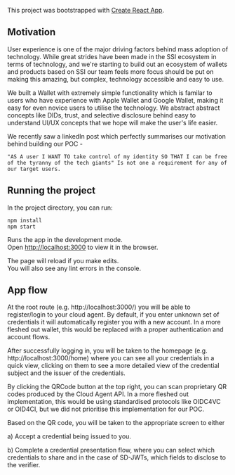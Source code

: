 This project was bootstrapped with [Create React App](https://github.com/facebook/create-react-app).

## Motivation

User experience is one of the major driving factors behind mass adoption of technology. While great strides have been made in the SSI ecosystem in terms of technology, and we're starting to build out an ecosystem of wallets and products based on SSI our team feels more focus should be put on making this amazing, but complex, technology accessible and easy to use.

We built a Wallet with extremely simple functionality which is familar to users who have experience with Apple Wallet and Google Wallet, making it easy for even novice users to utilise the technology. We abstract abstract concepts like DIDs, trust, and selective disclosure behind easy to understand UI/UX concepts that we hope will make the user's life easier.

We recently saw a linkedIn post which perfectly summarises our motivation behind building our POC -


`"AS A user I WANT TO take control of my identity SO THAT I can be free of the tyranny of the tech giants" Is not one a requirement for any of our target users.`

## Running the project

In the project directory, you can run:

```
npm install
npm start
```

Runs the app in the development mode.<br />
Open [http://localhost:3000](http://localhost:3000) to view it in the browser.

The page will reload if you make edits.<br />
You will also see any lint errors in the console.

## App flow

At the root route (e.g. http://localhost:3000/) you will be able to register/login to your cloud agent. By default, if you enter unknown set of credentials it will automatically register you with a new account. In a more fleshed out wallet, this would be replaced with a proper authentication and account flows.

After successfully logging in, you will be taken to the homepage (e.g. http://localhost:3000/home) where you can see all your credentials in a quick view, clicking on them to see a more detailed view of the credential subject and the issuer of the credentials.

By clicking the QRCode button at the top right, you can scan proprietary QR codes produced by the Cloud Agent API. In a more fleshed out implementation, this would be using standardised protocols like OIDC4VC or OID4CI, but  we did not prioritise this implementation for our POC.

Based on the QR code, you will be taken to the appropriate screen to either

a) Accept a credential being issued to you.

b) Complete a credential presentation flow, where you can select which credentials to share and in the case of SD-JWTs, which fields to disclose to the verifier.